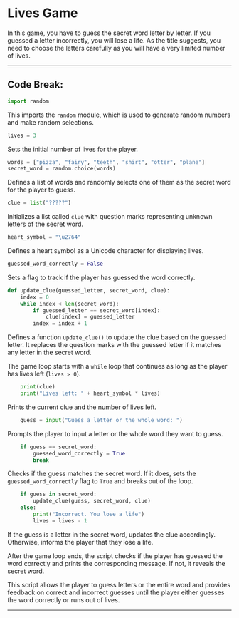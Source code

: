 # Lives Game

In this game, you have to guess the secret word letter by letter. If you guessed a letter incorrectly, you will lose a life. As the title suggests, you need to choose the letters carefully as you will have a very limited number of lives.

-----

## Code Break:

```python
import random
```
This imports the `random` module, which is used to generate random numbers and make random selections.

```python
lives = 3
```
Sets the initial number of lives for the player.

```python
words = ["pizza", "fairy", "teeth", "shirt", "otter", "plane"]
secret_word = random.choice(words)
```
Defines a list of words and randomly selects one of them as the secret word for the player to guess.

```python
clue = list("?????")
```
Initializes a list called `clue` with question marks representing unknown letters of the secret word.

```python
heart_symbol = "\u2764"
```
Defines a heart symbol as a Unicode character for displaying lives.

```python
guessed_word_correctly = False
```
Sets a flag to track if the player has guessed the word correctly.

```python
def update_clue(guessed_letter, secret_word, clue):
    index = 0
    while index < len(secret_word):
        if guessed_letter == secret_word[index]:
            clue[index] = guessed_letter
        index = index + 1
```
Defines a function `update_clue()` to update the clue based on the guessed letter. It replaces the question marks with the guessed letter if it matches any letter in the secret word.

The game loop starts with a `while` loop that continues as long as the player has lives left (`lives > 0`).

```python
    print(clue)
    print("Lives left: " + heart_symbol * lives)
```
Prints the current clue and the number of lives left.

```python
    guess = input("Guess a letter or the whole word: ")
```
Prompts the player to input a letter or the whole word they want to guess.

```python
    if guess == secret_word:
        guessed_word_correctly = True
        break
```
Checks if the guess matches the secret word. If it does, sets the `guessed_word_correctly` flag to `True` and breaks out of the loop.

```python
    if guess in secret_word:
        update_clue(guess, secret_word, clue)
    else:
        print("Incorrect. You lose a life")
        lives = lives - 1
```
If the guess is a letter in the secret word, updates the clue accordingly. Otherwise, informs the player that they lose a life.

After the game loop ends, the script checks if the player has guessed the word correctly and prints the corresponding message. If not, it reveals the secret word.

This script allows the player to guess letters or the entire word and provides feedback on correct and incorrect guesses until the player either guesses the word correctly or runs out of lives.

-----